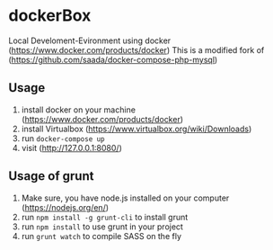 # dockerBox
Local Develoment-Evironment using docker (https://www.docker.com/products/docker)
This is a modified fork of (https://github.com/saada/docker-compose-php-mysql)

## Usage
1. install docker on your machine (https://www.docker.com/products/docker)
2. install Virtualbox (https://www.virtualbox.org/wiki/Downloads)
3. run `docker-compose up`
4. visit (http://127.0.0.1:8080/)

## Usage of grunt
1. Make sure, you have node.js installed on your computer (https://nodejs.org/en/)
2. run `npm install -g grunt-cli` to install grunt
1. run `npm install` to use grunt in your project
2. run `grunt watch` to compile SASS on the fly
